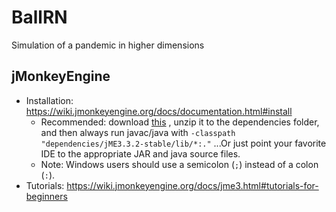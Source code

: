 # BallRN
Simulation of a pandemic in higher dimensions

## jMonkeyEngine

* Installation: https://wiki.jmonkeyengine.org/docs/documentation.html#install
  * Recommended: download [this](https://github.com/jMonkeyEngine/jmonkeyengine/releases/download/v3.3.2-stable/jME3.3.2-stable.zip) , unzip it to the dependencies folder, and then always run javac/java with `-classpath "dependencies/jME3.3.2-stable/lib/*:."`
    ...Or just point your favorite IDE to the appropriate JAR and java source files.
  * Note: Windows users should use a semicolon (`;`) instead of a colon (`:`).
* Tutorials: https://wiki.jmonkeyengine.org/docs/jme3.html#tutorials-for-beginners